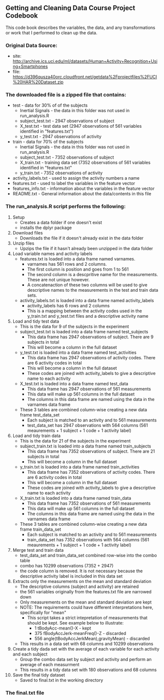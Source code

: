 ## Getting and Cleaning Data Course Project Codebook
This code book describes the variables, the data, and any transformations or work that I performed to clean up the data.

### Original Data Source:
* site: http://archive.ics.uci.edu/ml/datasets/Human+Activity+Recognition+Using+Smartphones
* file: https://d396qusza40orc.cloudfront.net/getdata%2Fprojectfiles%2FUCI%20HAR%20Dataset.zip

### The downloaded file is a zipped file that contains:
* test - data for 30% of of the subjects
    * Inertial Signals - the data in this folder was not used in run_analysis.R
    * subject_test.txt - 2947 observations of subject
    * X_test.txt - test data set (2947 observations of 561 variables identified in "features.txt")
    * y_test.txt - 2947 observations of activity
* train - data for 70% of the subjects
    * Inertial Signals - the data in this folder was not used in run_analysis.R
    * subject_test.txt - 7352 observations of subject
    * X_train.txt - training data set (7352 observations of 561 variables identified in "features.txt"
    * y_train.txt - 7352 observations of activity
* activity_labels.txt - used to assign the activity numbers a name
* features.txt - used to label the variables in the feature vector
* features_info.txt - information about the variables in the feature vector
* README.txt - General information about the data/contents in this file

### The run_analysis.R script performs the following:

1. Setup
    * Creates a data folder if one doesn't exist
    * installs the dplyr package
2. Download files
    * Downloads the file if it doesn't already exist in the data folder
3. Unzip files
    * Upzips the file if it hasn't already been unzipped in the data folder
4. Load variable names and activity labels
    * features.txt is loaded into a data frame named varnames. 
        * varnames has 561 rows and 2 columns. 
        * The first column is position and goes from 1 to 561
        * The second column is a descpritive name for the measurements. These are not unique however.
        * A concatenaction of these two columns will be used to give descriptive names to the measurements in the test and train data sets. 
    * activity_labels.txt is loaded into a data frame named activity_labels
        * activity_labels has 6 rows and 2 columns
        * This is a mapping between the activity codes used in the y_train.txt and y_test.txt files and a descriptive activity name
5. Load and tidy test data
    * This is the data for 9 of the subjects in the experiment
    * subject_test.txt is loaded into a data frame named test_subjects
        * This data frame has 2947 observations of subject. There are 9 subjects in total
        * This will become a column in the full dataset
    * y_test.txt is loaded into a data frame named test_activities
        * This data frame has 2947 observations of activity codes. There are 6 activity codes in total
        * This will become a column in the full dataset
        * These codes are joined with activity_labels to give a descriptive name to each activity
    * X_test.txt is loaded into a data frame named test_data
        * This data frame has 2947 observations of 561 measurements
        * This data will make up 561 columns in the full dataset
        * The columns in this data frame are named using the data in the varnames data frame
    * These 3 tables are combined column-wise creating a new data frame test_data_set
        * Each subject is matched to an activity and to 561 measurements
        * test_data_set has 2947 observations with 564 columns (561 meaurements + 1 subject + 1 code + 1 activity label)
6. Load and tidy train data
    * This is the data for 21 of the subjects in the experiment
    * subject_train.txt is loaded into a data frame named train_subjects
        * This data frame has 7352 observations of subject. There are 21 subjects in total
        * This will become a column in the full dataset
    * y_train.txt is loaded into a data frame named train_activities
        * This data frame has 7352 observations of activity codes. There are 6 activity codes in total
        * This will become a column in the full dataset
        * These codes are joined with activity_labels to give a descriptive name to each activity
    * X_train.txt is loaded into a data frame named train_data
        * This data frame has 7352 observations of 561 measurements
        * This data will make up 561 columns in the full dataset
        * The columns in this data frame are named using the data in the varnames data frame
    * These 3 tables are combined column-wise creating a new data frame train_data_set
        * Each subject is matched to an activity and to 561 measurements
        * train_data_set has 7352 observations with 564 columns (561 meaurements + 1 subject + 1 code + 1 activity label)
7. Merge test and train data
    * test_data_set and train_data_set combined row-wise into the combo table
    * combo has 10299 observations (7352 + 2947)
    * the code column is removed. It is not necessary because the descriptive activity label is included in this data set
8. Extracts only the measurements on the mean and standard deviation
    * The descriptive columns (subject and activity) are retained
    * the 561 variables originally from the features.txt file are narrowed down
    * Only measurements on the mean and standard deviation are kept
    * NOTE: The requirements could have different interpretations here, specifically for "mean"
        * This script takes a strict intepretation of measurements that should be kept. See example below to illustrate:
          * 1 tBodyAcc-mean()-X - kept
          * 375 fBodyAccJerk-meanFreq()-Z - discarded
          * 556 angle(tBodyAccJerkMean),gravityMean) - discarded
    * This results in a data set with 68 columns and 10299 observations
9. Create a tidy dada set with the average of each variable for each activity and each subject
    * Group the combo data set by subject and activity and perform an average of each measurment
    * This results in a tidy data set with 180 observations and 68 columns 
10. Save the final tidy dataset
    * Saved to final.txt in the working directory

### The final.txt file


